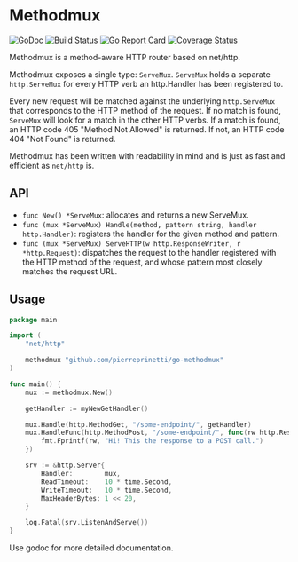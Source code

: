 # Methodmux
[![GoDoc](https://godoc.org/github.com/pierreprinetti/go-methodmux?status.svg)](http://godoc.org/github.com/pierreprinetti/go-methodmux)
[![Build Status](https://travis-ci.org/pierreprinetti/go-methodmux.svg?branch=master)](https://travis-ci.org/pierreprinetti/go-methodmux)
[![Go Report Card](https://goreportcard.com/badge/github.com/pierreprinetti/go-methodmux)](https://goreportcard.com/report/github.com/pierreprinetti/go-methodmux)
[![Coverage Status](https://coveralls.io/repos/github/pierreprinetti/go-methodmux/badge.svg?branch=master)](https://coveralls.io/github/pierreprinetti/go-methodmux?branch=master)

Methodmux is a method-aware HTTP router based on net/http.

Methodmux exposes a single type: `ServeMux`. `ServeMux` holds a separate `http.ServeMux` for every HTTP verb an http.Handler has been registered to.

Every new request will be matched against the underlying `http.ServeMux` that corresponds to the HTTP method of the request.
If no match is found, `ServeMux` will look for a match in the other HTTP verbs. If a match is found, an HTTP code 405 "Method Not Allowed" is returned. If not, an HTTP code 404 "Not Found" is returned.

Methodmux has been written with readability in mind and is just as fast and efficient as `net/http` is.

## API

* `func New() *ServeMux`: allocates and returns a new ServeMux.
* `func (mux *ServeMux) Handle(method, pattern string, handler http.Handler)`: registers the handler for the given method and pattern.
* `func (mux *ServeMux) ServeHTTP(w http.ResponseWriter, r *http.Request)`: dispatches the request to the handler registered with the HTTP method of the request, and whose pattern most closely matches the request URL.

## Usage

```Go
package main

import (
	"net/http"

	methodmux "github.com/pierreprinetti/go-methodmux"
)

func main() {
	mux := methodmux.New()

	getHandler := myNewGetHandler()

	mux.Handle(http.MethodGet, "/some-endpoint/", getHandler)
	mux.HandleFunc(http.MethodPost, "/some-endpoint/", func(rw http.ResponseWriter, req *http.Request) {
		fmt.Fprintf(rw, "Hi! This the response to a POST call.")
	})

	srv := &http.Server{
		Handler:        mux,
		ReadTimeout:    10 * time.Second,
		WriteTimeout:   10 * time.Second,
		MaxHeaderBytes: 1 << 20,
	}

	log.Fatal(srv.ListenAndServe())
}
```

Use godoc for more detailed documentation.
